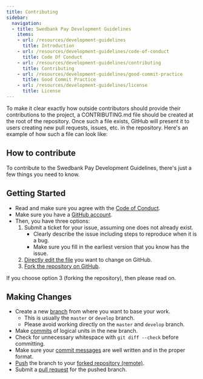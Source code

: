 ```yaml
---
title: Contributing
sidebar:
  navigation:
  - title: Swedbank Pay Development Guidelines
    items:
    - url: /resources/development-guidelines
      title: Introduction
    - url: /resources/development-guidelines/code-of-conduct
      title: Code Of Conduct
    - url: /resources/development-guidelines/contributing
      title: Contributing
    - url: /resources/development-guidelines/good-commit-practice
      title: Good Commit Practice
    - url: /resources/development-guidelines/license
      title: License
---
```


To make it clear exactly how outside contributors should provide their
contributions to the project, a CONTRIBUTING.md file should be created at the
root of the repository. Once such a file exists, GitHub will present it to
users creating new pull requests, issues, etc. in the repository. Here's an
example of how such a file can look like:

## How to contribute

To contribute to the Swedbank Pay Development Guidelines, there's just a few
things you need to know.

## Getting Started

*   Read and make sure you agree with the [Code of Conduct][coc].
*   Make sure you have a [GitHub account][github].
*   Then, you have three options:
    1.  Submit a ticket for your issue, assuming one does not already exist.
        *   Clearly describe the issue including steps to reproduce when it is a
          bug.
        *   Make sure you fill in the earliest version that you know has the
          issue.
    2. [Directly edit the file][edit] you want to change on GitHub.
    3. [Fork the repository on GitHub][forking].

If you choose option 3 (forking the repository), then please read on.

## Making Changes

*   Create a new [branch][branching] from where you want to base your work.
    *   This is usually the `master` or `develop` branch.
    *   Please avoid working directly on the `master` and `develop` branch.
*   Make [commits][commit] of logical units in the new branch.
*   Check for unnecessary whitespace with `git diff --check` before committing.
*   Make sure your [commit messages][commit-practice] are well written and in the
  proper format.
*   [Push][push] the branch to your [forked repository (remote)][remote].
*   Submit a [pull request][pull-request] for the pushed branch.

[coc]:              /resources/development-guidelines/code-of-conduct
[github]:           https://github.com/signup/free
[edit]:             https://help.github.com/articles/editing-files-in-your-repository/
[forking]:          https://help.github.com/articles/fork-a-repo/
[branching]:        https://git-scm.com/book/en/v2/Git-Branching-Branches-in-a-Nutshell
[commit]:           https://git-scm.com/book/en/v2/Git-Basics-Recording-Changes-to-the-Repository
[commit-practice]:  /resources/development-guidelines/good-commit-practice
[push]:             https://git-scm.com/docs/git-push
[remote]:           https://git-scm.com/book/en/v2/Git-Basics-Working-with-Remotes
[pull-request]:     https://help.github.com/articles/using-pull-requests/
